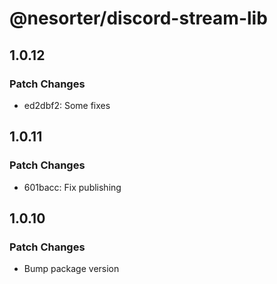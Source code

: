 # @nesorter/discord-stream-lib

## 1.0.12

### Patch Changes

- ed2dbf2: Some fixes

## 1.0.11

### Patch Changes

- 601bacc: Fix publishing

## 1.0.10

### Patch Changes

- Bump package version

